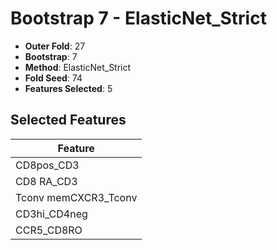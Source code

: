 # Bootstrap 7 - ElasticNet_Strict

- **Outer Fold**: 27
- **Bootstrap**: 7
- **Method**: ElasticNet_Strict
- **Fold Seed**: 74
- **Features Selected**: 5

## Selected Features

| Feature |
|---------|
| CD8pos_CD3 |
| CD8 RA_CD3 |
| Tconv memCXCR3_Tconv |
| CD3hi_CD4neg |
| CCR5_CD8RO |
